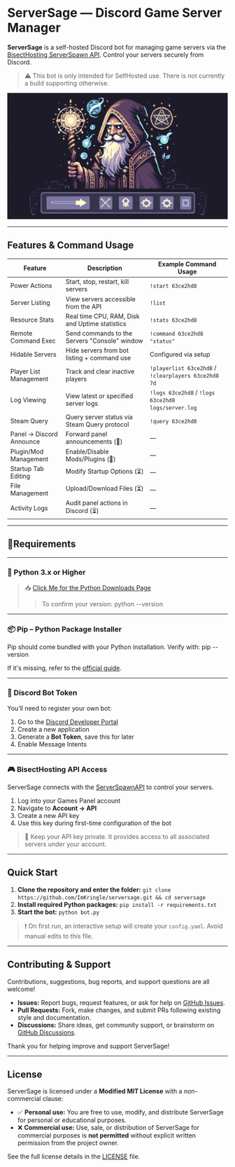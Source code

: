 # ServerSage — Discord Game Server Manager  
**ServerSage** is a self-hosted Discord bot for managing game servers via the [BisectHosting ServerSpawn API](https://games.bisecthosting.com/docs). Control your servers securely from Discord.  
> ⚠️ This bot is only intended for SelfHosted use. There is not currently a build supporting otherwise.

<img src="assets/banner.jpeg" alt="ServerSage" width="720" />

---

## Features & Command Usage

| Feature                 | Description                                    | Example Command Usage                                |
|-------------------------|------------------------------------------------|------------------------------------------------------|
| Power Actions           | Start, stop, restart, kill servers             | `!start 63ce2hd8`                                    |
| Server Listing          | View servers accessible from the API           | `!list`                                              |
| Resource Stats          | Real time CPU, RAM, Disk and Uptime statistics | `!stats 63ce2hd8`                                    |
| Remote Command Exec     | Send commands to the Servers "Console" window  | `!command 63ce2hd8 "status"`                         |
| Hidable Servers         | Hide servers from bot listing + command use    | Configured via setup                                 |
| Player List Management  | Track and clear inactive players               | `!playerlist 63ce2hd8` / `!clearplayers 63ce2hd8 7d` |
| Log Viewing             | View latest or specified server logs           | `!logs 63ce2hd8` / `!logs 63ce2hd8 logs/server.log`  |
| Steam Query             | Query server status via Steam Query protocol   | `!query 63ce2hd8`                                           |
| Panel → Discord Announce| Forward panel announcements (🚧)               | —                                                    |
| Plugin/Mod Management   | Enable/Disable Mods/Plugins (🚧)               | —                                                    |
| Startup Tab Editing     | Modify Startup Options (⏳)                     | —                                                    |
| File Management         | Upload/Download Files (⏳)                      | —                                                    |
| Activity Logs           | Audit panel actions in Discord (⏳)             | —                                                    |

--- 

## 📎Requirements

---

### 🐍 Python 3.x or Higher
> 📥 [Click Me for the Python Downloads Page](https://www.python.org/downloads/)
> > To confirm your version: python --version
---

### 📦 Pip – Python Package Installer

Pip should come bundled with your Python installation. Verify with: pip --version

If it's missing, refer to the [official guide](https://pip.pypa.io/en/stable/installation/).

---

### 🤖 Discord Bot Token

You’ll need to register your own bot:

1. Go to the [Discord Developer Portal](https://discord.com/developers/applications)
2. Create a new application
3. Generate a **Bot Token**, save this for later
4. Enable Message Intents

---

### 🎮 BisectHosting API Access

ServerSage connects with the [ServerSpawnAPI](https://games.bisecthosting.com/) to control your servers.
1. Log into your Games Panel account
2. Navigate to **Account → API**
3. Create a new API key
4. Use this key during first-time configuration of the bot
> 🔐 Keep your API key private. It provides access to all associated servers under your account.

---

## Quick Start

1. **Clone the repository and enter the folder:** `git clone https://github.com/ImKringle/serversage.git && cd serversage`
2. **Install required Python packages:** `pip install -r requirements.txt`
3. **Start the bot:** `python bot.py`

> ❗ On first run, an interactive setup will create your `config.yaml`. Avoid manual edits to this file.

---

## Contributing & Support

Contributions, suggestions, bug reports, and support questions are all welcome!

- **Issues:** Report bugs, request features, or ask for help on [GitHub Issues](https://github.com/ImKringle/ServerSage/issues).  
- **Pull Requests:** Fork, make changes, and submit PRs following existing style and documentation.  
- **Discussions:** Share ideas, get community support, or brainstorm on [GitHub Discussions](https://github.com/ImKringle/ServerSage/discussions).  

Thank you for helping improve and support ServerSage!

---

## License

ServerSage is licensed under a **Modified MIT License** with a non-commercial clause:

- ✅ **Personal use:** You are free to use, modify, and distribute ServerSage for personal or educational purposes.  
- ❌ **Commercial use:** Use, sale, or distribution of ServerSage for commercial purposes is **not permitted** without explicit written permission from the project owner.  

See the full license details in the [LICENSE](LICENSE) file.
